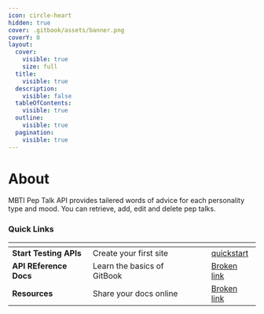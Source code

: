 ```yaml
---
icon: circle-heart
hidden: true
cover: .gitbook/assets/banner.png
coverY: 0
layout:
  cover:
    visible: true
    size: full
  title:
    visible: true
  description:
    visible: false
  tableOfContents:
    visible: true
  outline:
    visible: true
  pagination:
    visible: true
---
```


# About

MBTI Pep Talk API provides tailered words of advice for each personality type and mood. You can retrieve, add, edit and delete pep talks.

### Quick Links

<table data-view="cards"><thead><tr><th></th><th></th><th data-hidden data-card-cover data-type="files"></th><th data-hidden></th><th data-hidden data-card-target data-type="content-ref"></th></tr></thead><tbody><tr><td><strong>Start Testing APIs</strong></td><td>Create your first site</td><td></td><td></td><td><a href="quickstart/">quickstart</a></td></tr><tr><td><strong>API REference</strong> <strong>Docs</strong></td><td>Learn the basics of GitBook</td><td></td><td></td><td><a href="broken-reference">Broken link</a></td></tr><tr><td><strong>Resources</strong></td><td>Share your docs online</td><td></td><td></td><td><a href="broken-reference">Broken link</a></td></tr></tbody></table>
